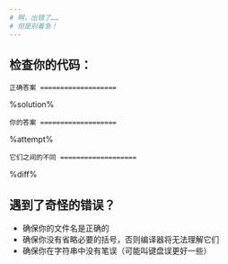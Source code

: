 ```yaml
---
# 啊，出错了……
# 但是别着急！
---
```


## 检查你的代码：

`正确答案
===================`

%solution%

`你的答案
===================`

%attempt%

`它们之间的不同
===================`

%diff%

## 遇到了奇怪的错误？
 * 确保你的文件名是正确的
 * 确保你没有省略必要的括号，否则编译器将无法理解它们
 * 确保你在字符串中没有笔误（可能叫键盘误更好一些）
